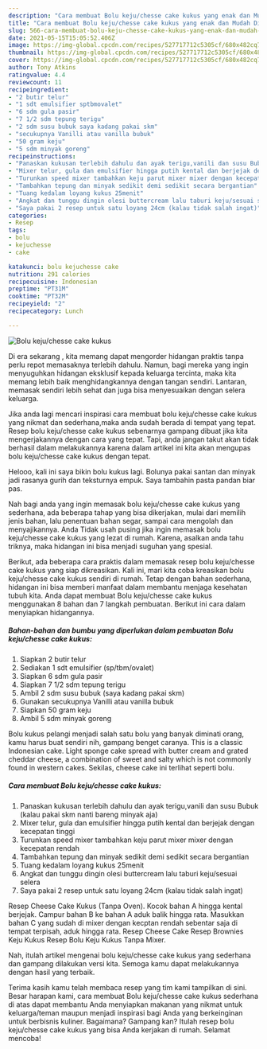 ```yaml
---
description: "Cara membuat Bolu keju/chesse cake kukus yang enak dan Mudah Dibuat"
title: "Cara membuat Bolu keju/chesse cake kukus yang enak dan Mudah Dibuat"
slug: 566-cara-membuat-bolu-keju-chesse-cake-kukus-yang-enak-dan-mudah-dibuat
date: 2021-05-15T15:05:52.406Z
image: https://img-global.cpcdn.com/recipes/527717712c5305cf/680x482cq70/bolu-kejuchesse-cake-kukus-foto-resep-utama.jpg
thumbnail: https://img-global.cpcdn.com/recipes/527717712c5305cf/680x482cq70/bolu-kejuchesse-cake-kukus-foto-resep-utama.jpg
cover: https://img-global.cpcdn.com/recipes/527717712c5305cf/680x482cq70/bolu-kejuchesse-cake-kukus-foto-resep-utama.jpg
author: Tony Atkins
ratingvalue: 4.4
reviewcount: 11
recipeingredient:
- "2 butir telur"
- "1 sdt emulsifier sptbmovalet"
- "6 sdm gula pasir"
- "7 1/2 sdm tepung terigu"
- "2 sdm susu bubuk saya kadang pakai skm"
- "secukupnya Vanilli atau vanilla bubuk"
- "50 gram keju"
- "5 sdm minyak goreng"
recipeinstructions:
- "Panaskan kukusan terlebih dahulu dan ayak terigu,vanili dan susu Bubuk (kalau pakai skm nanti bareng minyak aja)"
- "Mixer telur, gula dan emulsifier hingga putih kental dan berjejak dengan kecepatan tinggi"
- "Turunkan speed mixer tambahkan keju parut mixer mixer dengan kecepatan rendah"
- "Tambahkan tepung dan minyak sedikit demi sedikit secara bergantian"
- "Tuang kedalam loyang kukus 25menit"
- "Angkat dan tunggu dingin olesi buttercream lalu taburi keju/sesuai selera"
- "Saya pakai 2 resep untuk satu loyang 24cm (kalau tidak salah ingat)"
categories:
- Resep
tags:
- bolu
- kejuchesse
- cake

katakunci: bolu kejuchesse cake 
nutrition: 291 calories
recipecuisine: Indonesian
preptime: "PT31M"
cooktime: "PT32M"
recipeyield: "2"
recipecategory: Lunch

---
```



![Bolu keju/chesse cake kukus](https://img-global.cpcdn.com/recipes/527717712c5305cf/680x482cq70/bolu-kejuchesse-cake-kukus-foto-resep-utama.jpg)

Di era  sekarang , kita memang dapat mengorder hidangan praktis tanpa perlu repot memasaknya terlebih dahulu. Namun, bagi mereka yang ingin menyuguhkan hidangan eksklusif kepada keluarga tercinta, maka kita memang lebih baik menghidangkannya dengan tangan sendiri. Lantaran, memasak sendiri lebih sehat dan juga bisa menyesuaikan dengan selera keluarga.

Jika anda lagi mencari inspirasi cara membuat bolu keju/chesse cake kukus yang nikmat dan sederhana,maka anda sudah berada di tempat yang tepat. Resep bolu keju/chesse cake kukus  sebenarnya gampang dibuat jika kita mengerjakannya dengan cara yang tepat. Tapi, anda jangan takut akan tidak berhasil dalam melakukannya 
karena dalam artikel ini kita akan mengupas bolu keju/chesse cake kukus dengan tepat.  

Helooo, kali ini saya bikin bolu kukus lagi. Bolunya pakai santan dan minyak jadi rasanya gurih dan teksturnya empuk. Saya tambahin pasta pandan biar pas.

Nah bagi anda yang ingin memasak bolu keju/chesse cake kukus yang sederhana, ada beberapa tahap yang bisa dikerjakan, mulai dari memilih jenis bahan, lalu penentuan bahan segar, sampai cara mengolah dan menyajikannya. Anda Tidak usah pusing jika ingin memasak bolu keju/chesse cake kukus yang lezat di rumah. Karena, asalkan anda  tahu triknya, maka hidangan ini bisa menjadi suguhan yang spesial.

Berikut, ada beberapa cara praktis  dalam memasak resep bolu keju/chesse cake kukus yang siap dikreasikan. Kali ini, mari kita coba kreasikan bolu keju/chesse cake kukus sendiri di rumah. Tetap dengan bahan sederhana, hidangan ini bisa memberi manfaat dalam membantu menjaga kesehatan tubuh kita. Anda dapat membuat Bolu keju/chesse cake kukus menggunakan 8 bahan dan 7 langkah pembuatan. Berikut ini cara dalam menyiapkan hidangannya.

<!--inarticleads1-->

##### Bahan-bahan dan bumbu yang diperlukan dalam pembuatan Bolu keju/chesse cake kukus:

1. Siapkan 2 butir telur
1. Sediakan 1 sdt emulsifier (sp/tbm/ovalet)
1. Siapkan 6 sdm gula pasir
1. Siapkan 7 1/2 sdm tepung terigu
1. Ambil 2 sdm susu bubuk (saya kadang pakai skm)
1. Gunakan secukupnya Vanilli atau vanilla bubuk
1. Siapkan 50 gram keju
1. Ambil 5 sdm minyak goreng


Bolu kukus pelangi menjadi salah satu bolu yang banyak diminati orang, kamu harus buat sendiri nih, gampang benget caranya. This is a classic Indonesian cake. Light sponge cake spread with butter cream and grated cheddar cheese, a combination of sweet and salty which is not commonly found in western cakes. Sekilas, cheese cake ini terlihat seperti bolu. 

<!--inarticleads2-->

##### Cara membuat Bolu keju/chesse cake kukus:

1. Panaskan kukusan terlebih dahulu dan ayak terigu,vanili dan susu Bubuk (kalau pakai skm nanti bareng minyak aja)
1. Mixer telur, gula dan emulsifier hingga putih kental dan berjejak dengan kecepatan tinggi
1. Turunkan speed mixer tambahkan keju parut mixer mixer dengan kecepatan rendah
1. Tambahkan tepung dan minyak sedikit demi sedikit secara bergantian
1. Tuang kedalam loyang kukus 25menit
1. Angkat dan tunggu dingin olesi buttercream lalu taburi keju/sesuai selera
1. Saya pakai 2 resep untuk satu loyang 24cm (kalau tidak salah ingat)


Resep Cheese Cake Kukus (Tanpa Oven). Kocok bahan A hingga kental berjejak. Campur bahan B ke bahan A aduk balik hingga rata. Masukkan bahan C yang sudah di mixer dengan kecptan rendah sebentar saja di tempat terpisah, aduk hingga rata. Resep Cheese Cake Resep Brownies Keju Kukus Resep Bolu Keju Kukus Tanpa Mixer. 

Nah, itulah artikel mengenai  bolu keju/chesse cake kukus  yang sederhana dan gampang dilakukan versi kita. Semoga kamu dapat melakukannya dengan hasil yang terbaik. 

Terima kasih kamu telah membaca resep yang tim kami tampilkan di sini. Besar harapan kami, cara membuat  Bolu keju/chesse cake kukus sederhana di atas dapat membantu Anda menyiapkan makanan yang nikmat untuk keluarga/teman maupun menjadi inspirasi bagi Anda yang berkeinginan untuk berbisnis kuliner. Bagaimana? Gampang kan? Itulah resep bolu keju/chesse cake kukus yang bisa Anda kerjakan di rumah. Selamat mencoba!

